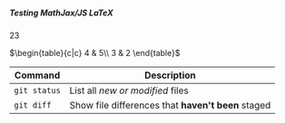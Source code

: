 ##### Testing MathJax/JS LaTeX

$23$

$\begin{table}{c|c}
4 & 5\\
3 & 2
\end{table}$


| Command | Description |
| --- | --- |
| `git status` | List all *new or modified* files |
| `git diff` | Show file differences that **haven't been** staged |
